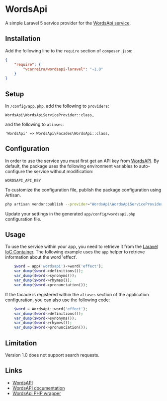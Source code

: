 WordsApi
=========

A simple Laravel 5 service provider for the [WordsApi service](https://github.com/vcarreira/wordsapi).

## Installation

Add the following line to the `require` section of `composer.json`:

```json
{
    "require": {
        "vcarreira/wordsapi-laravel": "~1.0"
    }
}
```

## Setup

In `/config/app.php`, add the following to `providers`:

  ```
  WordsApi\WordsApiServiceProvider::class,
  ```

  and the following to `aliases`:

  ```
  'WordsApi' => WordsApi\Facades\WordsApi::class,
  ```

## Configuration
In order to use the service you must first get an API key from [WordsAPI](https://www.wordsapi.com). By default, the package uses the following environment variables to auto-configure the service without modification:

```
WORDSAPI_API_KEY
```


To customize the configuration file, publish the package configuration using Artisan.

```sh
php artisan vendor:publish --provider="WordsApi\WordsApiServiceProvider"
```

Update your settings in the generated `app/config/wordsapi.php` configuration file.

## Usage

To use the service within your app, you need to retrieve it from the [Laravel IoC
Container](http://laravel.com/docs/ioc). The following example uses the `app` helper to retrieve information about the word 'effect'.

```php
    $word = app('wordsapi')->word('effect');
    var_dump($word->definitions());
    var_dump($word->synonyms());
    var_dump($word->rhymes());
    var_dump($word->pronunciation());
```
If the facade is registered within the `aliases` section of the application configuration, you can also use the following code:

```php
    $word = WordsApi::word('effect');
    var_dump($word->definitions());
    var_dump($word->synonyms());
    var_dump($word->rhymes());
    var_dump($word->pronunciation());
```

## Limitation

Version 1.0 does not support search requests.

## Links
* [WordsAPI](https://www.wordsapi.com)
* [WordsAPI documentation](https://www.wordsapi.com/docs)
* [WordsApi PHP wrapper](https://github.com/vcarreira/wordsapi)

